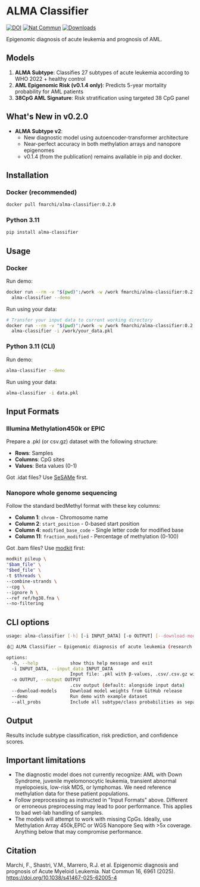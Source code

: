 # ALMA Classifier

[![DOI](https://zenodo.org/badge/DOI/10.5281/zenodo.15636415.svg)](https://doi.org/10.5281/zenodo.15636415)
[![Nat Commun](https://img.shields.io/badge/Nat%20Commun-2025-0a7bbc.svg)](https://www.nature.com/articles/s41467-025-62005-4)
[![Downloads](https://static.pepy.tech/personalized-badge/alma-classifier?period=total&units=international_system&left_color=grey&right_color=blue&left_text=Downloads)](https://pepy.tech/project/alma-classifier)

Epigenomic diagnosis of acute leukemia and prognosis of AML.

## Models

1. **ALMA Subtype**: Classifies 27 subtypes of acute leukemia according to WHO 2022 + healthy control
2. **AML Epigenomic Risk (v0.1.4 only)**: Predicts 5-year mortality probability for AML patients
3. **38CpG AML Signature**: Risk stratification using targeted 38 CpG panel

## What's New in v0.2.0

- **ALMA Subtype v2**:
  - New diagnostic model using autoencoder-transformer architecture
  - Near-perfect accuracy in both methylation arrays and nanopore epigenomes
  - v0.1.4 (from the publication) remains available in pip and docker.

## Installation

### Docker (recommended)

```bash
docker pull fmarchi/alma-classifier:0.2.0
```

### Python 3.11

```bash
pip install alma-classifier
```

## Usage

### Docker

Run demo:

```bash
docker run --rm -v "$(pwd)":/work -w /work fmarchi/alma-classifier:0.2.0 \
  alma-classifier --demo
```

Run using your data:

```bash
# Transfer your input data to current working directory
docker run --rm -v "$(pwd)":/work -w /work fmarchi/alma-classifier:0.2.0 \
  alma-classifier -i /work/your_data.pkl
```

### Python 3.11 (CLI)

Run demo:

```bash
alma-classifier --demo
```

Run using your data:

```bash
alma-classifier -i data.pkl
```

## Input Formats

### Illumina Methylation450k or EPIC

Prepare a .pkl (or csv.gz) dataset with the following structure:

- **Rows**: Samples
- **Columns**: CpG sites
- **Values**: Beta values (0-1)

Got .idat files? Use [SeSAMe](https://github.com/zwdzwd/sesame) first.

### Nanopore whole genome sequencing

Follow the standard bedMethyl format with these key columns:

- **Column 1**: `chrom` - Chromosome name
- **Column 2**: `start_position` - 0-based start position  
- **Column 4**: `modified_base_code` - Single letter code for modified base
- **Column 11**: `fraction_modified` - Percentage of methylation (0-100)

Got .bam files? Use [modkit](https://nanoporetech.github.io/modkit/intro_pileup.html) first:

```bash
modkit pileup \
"$bam_file" \
"$bed_file" \
-t $threads \
--combine-strands \
--cpg \
--ignore h \
--ref ref/hg38.fna \
--no-filtering
```

## CLI options

```bash
usage: alma-classifier [-h] [-i INPUT_DATA] [-o OUTPUT] [--download-models] [--demo] [--all_probs]

🩸🧬 ALMA Classifier – Epigenomic diagnosis of acute leukemia (research use only) 🧬🩸

options:
  -h, --help            show this help message and exit
  -i INPUT_DATA, --input_data INPUT_DATA
                        Input file: .pkl with β‑values, .csv/.csv.gz with β‑values, or .bed/.bed.gz nanopore file
  -o OUTPUT, --output OUTPUT
                        .csv output (default: alongside input data)
  --download-models     Download model weights from GitHub release
  --demo                Run demo with example dataset
  --all_probs           Include all subtype/class probabilities as separate columns in the output
```

## Output

Results include subtype classification, risk prediction, and confidence scores.

## Important limitations

- The diagnostic model does not currently recognize: AML with Down Syndrome, juvenile myelomonocytic leukemia, transient abnormal myelopoiesis, low-risk MDS, or lymphomas. We need reference methylation data for these patient populations.
- Follow preprocessing as instructed in "Input Formats" above. Different or erroneous preprocessing may lead to poor performance. This applies to bad wet-lab handling of samples.
- The models will attempt to work with missing CpGs. Ideally, use Methylation Array 450k,EPIC or WGS Nanopore Seq with >5x coverage. Anything below that may compromise performance.

## Citation

Marchi, F., Shastri, V.M., Marrero, R.J. et al. Epigenomic diagnosis and prognosis of Acute Myeloid Leukemia. Nat Commun 16, 6961 (2025). <https://doi.org/10.1038/s41467-025-62005-4>
